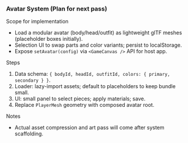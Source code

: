 ### Avatar System (Plan for next pass)

Scope for implementation
- Load a modular avatar (body/head/outfit) as lightweight glTF meshes (placeholder boxes initially).
- Selection UI to swap parts and color variants; persist to localStorage.
- Expose `setAvatar(config)` via `<GameCanvas />` API for host app.

Steps
1. Data schema: `{ bodyId, headId, outfitId, colors: { primary, secondary } }`.
2. Loader: lazy-import assets; default to placeholders to keep bundle small.
3. UI: small panel to select pieces; apply materials; save.
4. Replace `PlayerMesh` geometry with composed avatar root.

Notes
- Actual asset compression and art pass will come after system scaffolding.


